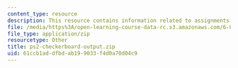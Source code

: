 ```yaml
---
content_type: resource
description: This resource contains information related to assignments.
file: /media/https%3A/open-learning-course-data-rc.s3.amazonaws.com/6-831-user-interface-design-and-implementation-spring-2011/61ccb1addfbdab199033f4d0a70d04c9_ps2-checkerboard-output.zip
file_type: application/zip
resourcetype: Other
title: ps2-checkerboard-output.zip
uid: 61ccb1ad-dfbd-ab19-9033-f4d0a70d04c9
---
```

